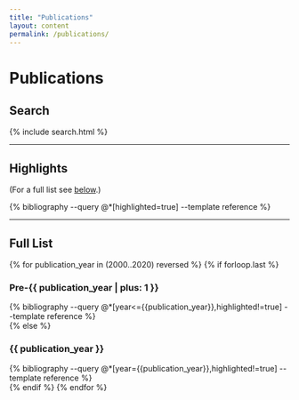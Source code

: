 ```yaml
---
title: "Publications"
layout: content
permalink: /publications/
---
```


<!-- Code for publication searching !-->
<script>
  // Array of publications
  var publications = [];

  // State of publication IDs (loaded or not loaded)
  var publicationsLoaded = false;
</script>

# Publications

## Search

{% include search.html %}

<hr>

## Highlights

(For a full list see [below](#full-list).)

<!-- Removes bullet points generated by Jekyll-Scholar !-->
<style>
.bibliography {
    padding: 0;
    margin: 0;
}

.bibliography > li {
    padding: 0;
    margin: 0;
    list-style-type: none;
}
</style>
<div id="highlighted" class="container-fluid">
{% bibliography --query @*[highlighted=true] --template reference %}
</div>
<div id="highlighted-empty" class="container-fluid p-0" style="display: none">
<h3 class="text-muted">No publications</h3>
</div>

<hr>

## Full List

{% for publication_year in (2000..2020) reversed %}
{% if forloop.last %}

<h3 id="previous">Pre-{{ publication_year | plus: 1 }}</h3>
<div class="container-fluid">
{% bibliography --query @*[year<={{publication_year}},highlighted!=true] --template reference %}
</div>
{% else %}
<h3 id="year-{{ publication_year }}">{{ publication_year }}</h3>
<div class="container-fluid">
{% bibliography --query @*[year={{publication_year}},highlighted!=true] --template reference %}
</div>
{% endif %}
{% endfor %}
<div id="full-empty" class="container-fluid p-0" style="display: none">
<h3 class="text-muted">No publications</h3>
</div>

<!-- Code for publication searching !-->
<script>
  // Removes DOI from reference (if enabled)

  const removeDoi = false;

  if (removeDoi) {
    for (var i = 0; i < publicationIds.length; i++) {
      var reference = $('#' + (publicationIds[i] || '')).children();
      for (var j = 0; j < reference.length; j++)
        reference[j].innerHTML = reference[j].innerHTML.replace(/(https?:\/\/)?doi.org\S+/gim, '');
    }
  }

  // Set publication status as loaded
  publicationsLoaded = true;

  // Enable search bar
  $('#searchBar').show();
</script>
